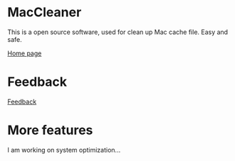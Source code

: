 # MacCleaner
This is a open source software, used for clean up Mac cache file. Easy and safe.

[Home page](https://dev-coco.github.io/)
# Feedback
[Feedback](https://forms.gle/Jjz5iPqceSjbpvcQ6)
# More features
I am working on system optimization...
